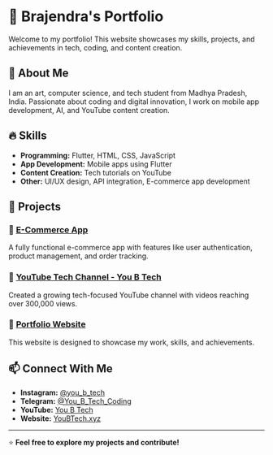 # 🚀 Brajendra's Portfolio  

Welcome to my portfolio! This website showcases my skills, projects, and achievements in tech, coding, and content creation.  

## 🌟 About Me  
I am an art, computer science, and tech student from Madhya Pradesh, India. Passionate about coding and digital innovation, I work on mobile app development, AI, and YouTube content creation.  

## 🔥 Skills  
- **Programming:** Flutter, HTML, CSS, JavaScript  
- **App Development:** Mobile apps using Flutter  
- **Content Creation:** Tech tutorials on YouTube  
- **Other:** UI/UX design, API integration, E-commerce app development  

## 📌 Projects  
### 🎯 [E-Commerce App](#)  
A fully functional e-commerce app with features like user authentication, product management, and order tracking.  

### 🎯 [YouTube Tech Channel - You B Tech](https://youtube.com/@You_B_Tech)  
Created a growing tech-focused YouTube channel with videos reaching over 300,000 views.  

### 🎯 [Portfolio Website](#)  
This website is designed to showcase my work, skills, and achievements.  

## 📫 Connect With Me  
- **Instagram:** [@you_b_tech](https://instagram.com/you_b_tech)  
- **Telegram:** [@You_B_Tech_Coding](https://t.me/You_B_Tech_Coding)  
- **YouTube:** [You B Tech](https://youtube.com/@You_B_Tech)  
- **Website:** [YouBTech.xyz](https://youbtech.xyz)  

---

⭐ **Feel free to explore my projects and contribute!**
